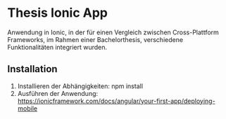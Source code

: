 # Thesis Ionic App

Anwendung in Ionic, in der für einen Vergleich zwischen Cross-Plattform Frameworks, im Rahmen einer Bachelorthesis, verschiedene Funktionalitäten integriert wurden.

## Installation
1. Installieren der Abhängigkeiten: npm install
2. Ausführen der Anwendung: https://ionicframework.com/docs/angular/your-first-app/deploying-mobile
